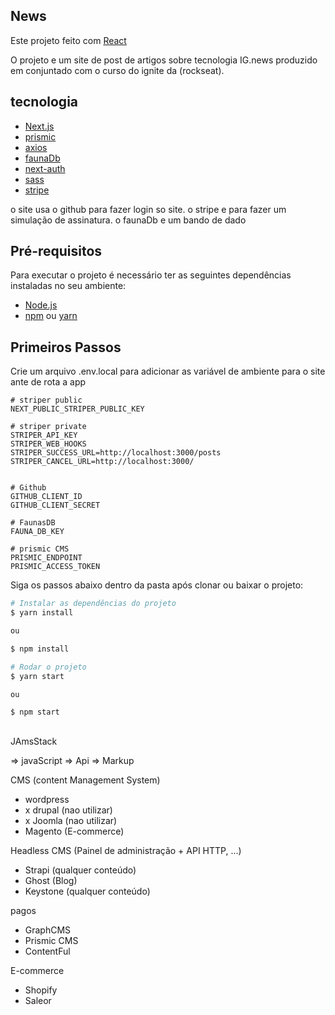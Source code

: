 ## News

Este projeto feito com [React](https://pt-br.reactjs.org/)

O projeto e um site de post de artigos sobre tecnologia IG.news produzido em conjuntado com o curso do ignite da (rockseat).

## tecnologia

- [Next.js](https://nextjs.org)
- [prismic](https://prismic.io)
- [axios](https://github.com/axios/axios)
- [faunaDb](https://fauna.com)
- [next-auth](https://next-auth.js.org)
- [sass](https://sass-lang.com)
- [stripe](https://stripe.com/docs)

o site usa o github para fazer login so site.
o stripe e para fazer um simulação de assinatura.
o faunaDb e um bando de dado

## Pré-requisitos

Para executar o projeto é necessário ter as seguintes dependências instaladas no seu ambiente:

- [Node.js](https://nodejs.org/)
- [npm](https://www.npmjs.com/) ou [yarn](https://yarnpkg.com/)

## Primeiros Passos

Crie um arquivo .env.local para adicionar as variável de ambiente para o site ante de rota a app

```
# striper public
NEXT_PUBLIC_STRIPER_PUBLIC_KEY

# striper private
STRIPER_API_KEY
STRIPER_WEB_HOOKS
STRIPER_SUCCESS_URL=http://localhost:3000/posts
STRIPER_CANCEL_URL=http://localhost:3000/


# Github
GITHUB_CLIENT_ID
GITHUB_CLIENT_SECRET

# FaunasDB
FAUNA_DB_KEY

# prismic CMS
PRISMIC_ENDPOINT
PRISMIC_ACCESS_TOKEN
```

Siga os passos abaixo dentro da pasta após clonar ou baixar o projeto:

```bash
# Instalar as dependências do projeto
$ yarn install

ou

$ npm install
```

```bash
# Rodar o projeto
$ yarn start

ou

$ npm start
```

##

JAmsStack

=> javaScript
=> Api
=> Markup

CMS (content Management System)

- wordpress
- x drupal (nao utilizar)
- x Joomla (nao utilizar)
- Magento (E-commerce)

Headless CMS (Painel de administração + API HTTP, ...)

- Strapi (qualquer conteúdo)
- Ghost (Blog)
- Keystone (qualquer conteúdo)

pagos

- GraphCMS
- Prismic CMS
- ContentFul

E-commerce

- Shopify
- Saleor
